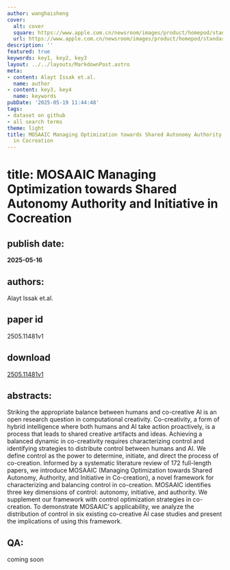 ```yaml
---
author: wanghaisheng
cover:
  alt: cover
  square: https://www.apple.com.cn/newsroom/images/product/homepod/standard/Apple-HomePod-hero-230118_big.jpg.large_2x.jpg
  url: https://www.apple.com.cn/newsroom/images/product/homepod/standard/Apple-HomePod-hero-230118_big.jpg.large_2x.jpg
description: ''
featured: true
keywords: key1, key2, key3
layout: ../../layouts/MarkdownPost.astro
meta:
- content: Alayt Issak et.al.
  name: author
- content: key3, key4
  name: keywords
pubDate: '2025-05-19 11:44:48'
tags:
- dataset on github
- all search terms
theme: light
title: MOSAAIC Managing Optimization towards Shared Autonomy Authority and Initiative
  in Cocreation
---
```


# title: MOSAAIC Managing Optimization towards Shared Autonomy Authority and Initiative in Cocreation 
## publish date: 
**2025-05-16** 
## authors: 
  Alayt Issak et.al. 
## paper id
2505.11481v1
## download
[2505.11481v1](http://arxiv.org/abs/2505.11481v1)
## abstracts:
Striking the appropriate balance between humans and co-creative AI is an open research question in computational creativity. Co-creativity, a form of hybrid intelligence where both humans and AI take action proactively, is a process that leads to shared creative artifacts and ideas. Achieving a balanced dynamic in co-creativity requires characterizing control and identifying strategies to distribute control between humans and AI. We define control as the power to determine, initiate, and direct the process of co-creation. Informed by a systematic literature review of 172 full-length papers, we introduce MOSAAIC (Managing Optimization towards Shared Autonomy, Authority, and Initiative in Co-creation), a novel framework for characterizing and balancing control in co-creation. MOSAAIC identifies three key dimensions of control: autonomy, initiative, and authority. We supplement our framework with control optimization strategies in co-creation. To demonstrate MOSAAIC's applicability, we analyze the distribution of control in six existing co-creative AI case studies and present the implications of using this framework.
## QA:
coming soon
